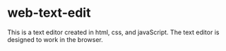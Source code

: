 # web-text-edit
This is a text editor created in html, css, and javaScript. The text editor is designed to work in the browser.
